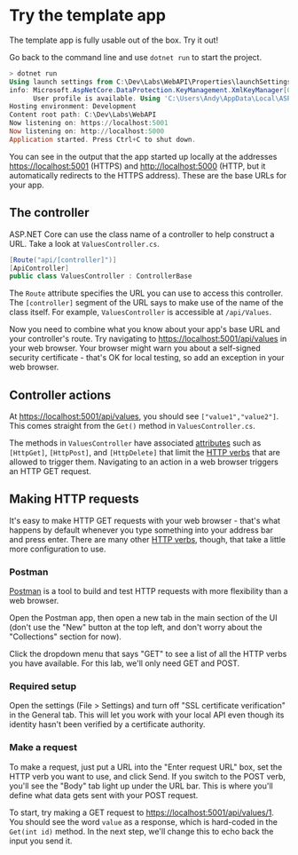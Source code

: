 # Try the template app

The template app is fully usable out of the box. Try it out!

Go back to the command line and use `dotnet run` to start the project.

```powershell
> dotnet run
Using launch settings from C:\Dev\Labs\WebAPI\Properties\launchSettings.json...
info: Microsoft.AspNetCore.DataProtection.KeyManagement.XmlKeyManager[0]
      User profile is available. Using 'C:\Users\Andy\AppData\Local\ASP.NET\DataProtection-Keys' as key repository and Windows DPAPI to encrypt keys at rest.
Hosting environment: Development
Content root path: C:\Dev\Labs\WebAPI
Now listening on: https://localhost:5001
Now listening on: http://localhost:5000
Application started. Press Ctrl+C to shut down.
```

You can see in the output that the app started up locally at the addresses <https://localhost:5001> (HTTPS) and <http://localhost:5000> (HTTP, but it automatically redirects to the HTTPS address). These are the base URLs for your app.

## The controller

ASP&#46;NET Core can use the class name of a controller to help construct a URL. Take a look at `ValuesController.cs`.

```csharp
[Route("api/[controller]")]
[ApiController]
public class ValuesController : ControllerBase
```

The `Route` attribute specifies the URL you can use to access this controller. The `[controller]` segment of the URL says to make use of the name of the class itself. For example, `ValuesController` is accessible at `/api/Values`.

Now you need to combine what you know about your app's base URL and your controller's route. Try navigating to <https://localhost:5001/api/values> in your web browser. Your browser might warn you about a self-signed security certificate - that's OK for local testing, so add an exception in your web browser.

## Controller actions

At <https://localhost:5001/api/values>, you should see `["value1","value2"]`. This comes straight from the `Get()` method in `ValuesController.cs`.

The methods in `ValuesController` have associated [attributes](https://docs.microsoft.com/en-us/aspnet/core/mvc/controllers/routing?view=aspnetcore-2.1#attribute-routing-with-httpverb-attributes) such as `[HttpGet]`, `[HttpPost]`, and `[HttpDelete]` that limit the [HTTP verbs](https://developer.mozilla.org/en-US/docs/Web/HTTP/Methods) that are allowed to trigger them. Navigating to an action in a web browser triggers an HTTP GET request.

## Making HTTP requests

It's easy to make HTTP GET requests with your web browser - that's what happens by default whenever you type something into your address bar and press enter. There are many other [HTTP verbs](https://developer.mozilla.org/en-US/docs/Web/HTTP/Methods), though, that take a little more configuration to use.

### Postman

[Postman](https://www.getpostman.com/) is a tool to build and test HTTP requests with more flexibility than a web browser.

Open the Postman app, then open a new tab in the main section of the UI (don't use the "New" button at the top left, and don't worry about the "Collections" section for now).

Click the dropdown menu that says "GET" to see a list of all the HTTP verbs you have available. For this lab, we'll only need GET and POST.

### Required setup

Open the settings (File > Settings) and turn off "SSL certificate verification" in the General tab. This will let you work with your local API even though its identity hasn't been verified by a certificate authority.

### Make a request

To make a request, just put a URL into the "Enter request URL" box, set the HTTP verb you want to use, and click Send. If you switch to the POST verb, you'll see the "Body" tab light up under the URL bar. This is where you'll define what data gets sent with your POST request.

To start, try making a GET request to <https://localhost:5001/api/values/1>. You should see the word `value` as a response, which is hard-coded in the `Get(int id)` method. In the next step, we'll change this to echo back the input you send it.
